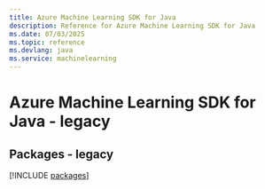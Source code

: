 ```yaml
---
title: Azure Machine Learning SDK for Java
description: Reference for Azure Machine Learning SDK for Java
ms.date: 07/03/2025
ms.topic: reference
ms.devlang: java
ms.service: machinelearning
---
```

# Azure Machine Learning SDK for Java - legacy
## Packages - legacy
[!INCLUDE [packages](machine-learning-index.md)]